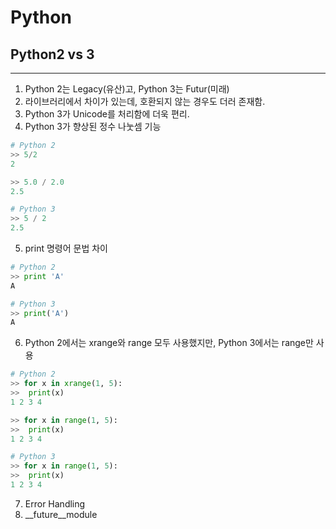 # Python
## Python2 vs 3
---
1. Python 2는 Legacy(유산)고, Python 3는 Futur(미래)
2. 라이브러리에서 차이가 있는데, 호환되지 않는 경우도 더러 존재함.
3. Python 3가 Unicode를 처리함에 더욱 편리.
4. Python 3가 향상된 정수 나눗셈 기능
```python
# Python 2
>> 5/2
2

>> 5.0 / 2.0
2.5

# Python 3
>> 5 / 2
2.5
```
5. print 명령어 문법 차이
```python
# Python 2
>> print 'A'
A

# Python 3
>> print('A')
A
```
6. Python 2에서는 xrange와 range 모두 사용했지만, Python 3에서는 range만 사용
```python
# Python 2
>> for x in xrange(1, 5):
>>  print(x)
1 2 3 4

>> for x in range(1, 5):
>>  print(x)
1 2 3 4

# Python 3
>> for x in range(1, 5):
>>  print(x)
1 2 3 4
```
7. Error Handling
8. __future__module